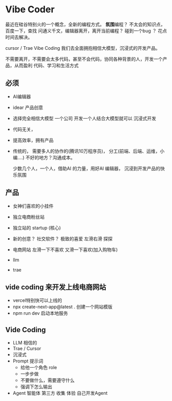 # Vibe Coder
  最近在硅谷特别火的一个概念，全新的编程方式。
  **氛围**编程？
  不太会的知识点，百度一下，查找
  问通义千文，编辑器离开，离开当前编程？
  碰到一个bug ？ 花点时间去解决。

  cursor / Trae
  Vibe Coding 我们去全面拥抱相信大模型，沉浸式的开发产品。
  
  不需要离开，不需要会太多代码，甚至不会代码，协同各种背景的人，开发一个产品，从而盈利
  代码、学习和生活方式

## 必须
  - AI编辑器
  - idear 产品创意
  - 选择完全相信大模型
    一个公司 开发一个人结合大模型就可以
    沉浸式开发
  - 代码无关，
  - 提高效率，拥有产品

  - 传统的， 需要多人的协作的(腾讯10万程序员)， 分工(前端、后端、运维，小编....)
    不好的地方？沟通成本。

    少数几个人，一个人，借助AI 的力量，用好AI 编辑器，
    沉浸到开发产品的快乐氛围

## 产品
  - 女神们喜欢的小挂件
  - 独立电商粉丝站
  - 独立站的 startup (核心)

  - 新的创意？
    社交软件？ 极致的喜爱
    左滑右滑 探探 

  - 电商网站 
    左滑一下不喜欢 又滑一下喜欢(加入购物车)

  - llm
  - trae

## vide coding 来开发上线电商网站

- vercel特别快可以上线的
- npx create-next-app@latest . 创建一个网站模版
- npm run dev 启动本地服务

## Vide Coding 
  - LLM 相信的
  - Trae / Cursor
  - 沉浸式
  - Prompt 提示词
    - 给他一个角色 role
    - 一步步做
    - 不要做什么，需要遵守什么
    - 强调下怎么输出
  - Agent 智能体
    第三方 收集 体验
    自己开发Agent